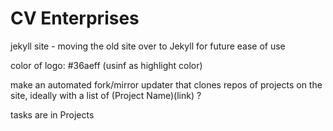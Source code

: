 # CV Enterprises
jekyll site - moving the old site over to Jekyll for future ease of use

color of logo: #36aeff (usinf as highlight color)

make an automated fork/mirror updater that clones repos of projects on the site, ideally with a list of (Project Name)(link) ?

tasks are in Projects
